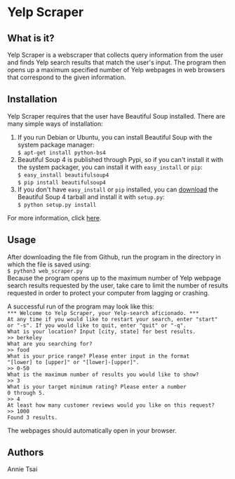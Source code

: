 Yelp Scraper
============

What is it?
-----------

Yelp Scraper is a webscraper that collects query information from the user
and finds Yelp search results that match the user's input. The program then
opens up a maximum specified number of Yelp webpages in web browsers that
correspond to the given information.

Installation
------------

Yelp Scraper requires that the user have Beautiful Soup installed. There are
many simple ways of installation:

1. If you run Debian or Ubuntu, you can install Beautiful Soup with the system
package manager:  
    `$ apt-get install python-bs4`
2. Beautiful Soup 4 is published through Pypi, so if you can't install it with
the system packager, you can install it with `easy_install` or `pip`:  
    `$ easy_install beautifulsoup4`  
    `$ pip install beautifulsoup4`
3. If you don't have `easy_install` or `pip` installed, you can [download](https://www.crummy.com/software/BeautifulSoup/bs4/download/4.0/)
the Beautiful Soup 4 tarball and install it with `setup.py`:  
    `$ python setup.py install`

For more information, click [here](https://www.crummy.com/software/BeautifulSoup/bs4/doc/).

Usage
-----

After downloading the file from Github, run the program in the directory in
which the file is saved using:  
    `$ python3 web_scraper.py`  
Because the program opens up to the maximum number of Yelp webpage search
results requested by the user, take care to limit the number of results
requested in order to protect your computer from lagging or crashing.

A successful run of the program may look like this:  
    `*** Welcome to Yelp Scraper, your Yelp-search aficionado. ***`  
    `At any time if you would like to restart your search, enter "start"`  
    `or "-s". If you would like to quit, enter "quit" or "-q".`  
    `What is your location? Input [city, state] for best results.`  
    `>> berkeley`  
    `What are you searching for?`  
    `>> food`  
    `What is your price range? Please enter input in the format`  
    `"[lower] to [upper]" or "[lower]-[upper]".`  
    `>> 0-50`  
    `What is the maximum number of results you would like to show?`  
    `>> 3`  
    `What is your target minimum rating? Please enter a number`  
    `0 through 5.`  
    `>> 4`  
    `At least how many customer reviews would you like on this request?`  
    `>> 1000`  
    `Found 3 results.`  

The webpages should automatically open in your browser.

Authors
-------

Annie Tsai
